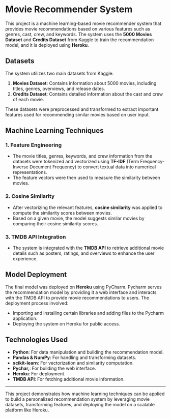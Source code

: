 # Movie Recommender System

This project is a machine learning-based movie recommender system that provides movie recommendations based on various features such as genres, cast, crew, and keywords. The system uses the **5000 Movies Dataset** and **Credits Dataset** from Kaggle to train the recommendation model, and it is deployed using **Heroku**.

## Datasets

The system utilizes two main datasets from Kaggle:
1. **Movies Dataset**: Contains information about 5000 movies, including titles, genres, overviews, and release dates.
2. **Credits Dataset**: Contains detailed information about the cast and crew of each movie.

These datasets were preprocessed and transformed to extract important features used for recommending similar movies based on user input.

## Machine Learning Techniques

### 1. Feature Engineering
- The movie titles, genres, keywords, and crew information from the datasets were tokenized and vectorized using **TF-IDF** (Term Frequency-Inverse Document Frequency) to convert textual data into numerical representations.
- The feature vectors were then used to measure the similarity between movies.

### 2. Cosine Similarity
- After vectorizing the relevant features, **cosine similarity** was applied to compute the similarity scores between movies.
- Based on a given movie, the model suggests similar movies by comparing their cosine similarity scores.

### 3. TMDB API Integration
- The system is integrated with the **TMDB API** to retrieve additional movie details such as posters, ratings, and overviews to enhance the user experience.

## Model Deployment

The final model was deployed on **Heroku** using PyCharm. Pycharm serves the recommendation model by providing it a web interface and interacts with the TMDB API to provide movie recommendations to users. The deployment process involved:
- Importing and installing certain libraries and adding files to the Pycharm application.
- Deploying the system on Heroku for public access.

## Technologies Used

- **Python**: For data manipulation and building the recommendation model.
- **Pandas & NumPy**: For handling and transforming datasets.
- **scikit-learn**: For vectorization and similarity computation.
- **Pychar,**: For building the web interface.
- **Heroku**: For deployment.
- **TMDB API**: For fetching additional movie information.

---

This project demonstrates how machine learning techniques can be applied to build a personalized recommendation system by leveraging movie datasets, transforming features, and deploying the model on a scalable platform like Heroku.
